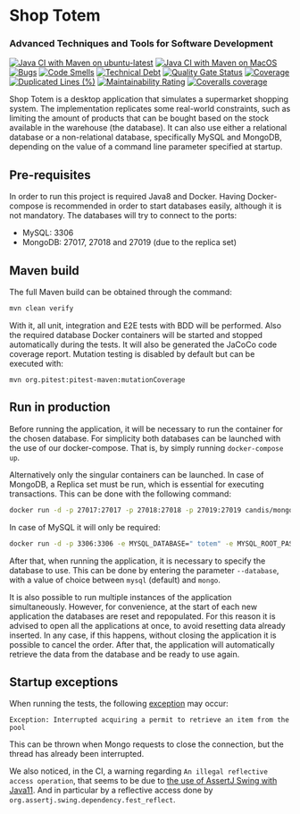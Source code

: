 # Shop Totem 
### Advanced Techniques and Tools for Software Development
[![Java CI with Maven on ubuntu-latest](https://github.com/FrancescoScandiffio/shop-totem/actions/workflows/maven_ubuntu.yml/badge.svg)](https://github.com/FrancescoScandiffio/shop-totem/actions/workflows/maven_ubuntu.yml)
[![Java CI with Maven on MacOS](https://github.com/FrancescoScandiffio/shop-totem/actions/workflows/maven_macos.yml/badge.svg)](https://github.com/FrancescoScandiffio/shop-totem/actions/workflows/maven_macos.yml)
[![Bugs](https://sonarcloud.io/api/project_badges/measure?project=FrancescoScandiffio_shop-totem&metric=bugs)](https://sonarcloud.io/summary/new_code?id=FrancescoScandiffio_shop-totem)
[![Code Smells](https://sonarcloud.io/api/project_badges/measure?project=FrancescoScandiffio_shop-totem&metric=code_smells)](https://sonarcloud.io/summary/new_code?id=FrancescoScandiffio_shop-totem)
[![Technical Debt](https://sonarcloud.io/api/project_badges/measure?project=FrancescoScandiffio_shop-totem&metric=sqale_index)](https://sonarcloud.io/summary/new_code?id=FrancescoScandiffio_shop-totem)
[![Quality Gate Status](https://sonarcloud.io/api/project_badges/measure?project=FrancescoScandiffio_shop-totem&metric=alert_status)](https://sonarcloud.io/summary/new_code?id=FrancescoScandiffio_shop-totem)
[![Coverage](https://sonarcloud.io/api/project_badges/measure?project=FrancescoScandiffio_shop-totem&metric=coverage)](https://sonarcloud.io/summary/new_code?id=FrancescoScandiffio_shop-totem)
[![Duplicated Lines (%)](https://sonarcloud.io/api/project_badges/measure?project=FrancescoScandiffio_shop-totem&metric=duplicated_lines_density)](https://sonarcloud.io/summary/new_code?id=FrancescoScandiffio_shop-totem)
[![Maintainability Rating](https://sonarcloud.io/api/project_badges/measure?project=FrancescoScandiffio_shop-totem&metric=sqale_rating)](https://sonarcloud.io/summary/new_code?id=FrancescoScandiffio_shop-totem)
[![Coveralls coverage](https://coveralls.io/repos/github/FrancescoScandiffio/shop-totem/badge.svg?branch=main)](https://coveralls.io/github/FrancescoScandiffio/shop-totem?branch=main)

Shop Totem is a desktop application that simulates a supermarket shopping system. The implementation replicates some real-world constraints, such as limiting the amount of products that can be bought based on the stock available in the warehouse (the database). It can also use either a relational database or a non-relational database, specifically MySQL and MongoDB, depending on the value of a command line parameter specified at startup.

## Pre-requisites
In order to run this project is required Java8 and Docker. Having Docker-compose is recommended in order to start databases easily, although it is not mandatory. The databases will try to connect to the ports:
- MySQL: 3306
- MongoDB: 27017, 27018 and 27019 (due to the replica set)

## Maven build
The full Maven build can be obtained through the command:
```bash
mvn clean verify
```
With it, all unit, integration and E2E tests with BDD will be performed. Also the required database Docker containers will be started and stopped automatically during the tests. It will also be generated the JaCoCo code coverage report. Mutation testing is disabled by default but can be executed with:
```
mvn org.pitest:pitest-maven:mutationCoverage
```
## Run in production

Before running the application, it will be necessary to run the container for the chosen database. For simplicity both databases can be launched with the use of our docker-compose. That is, by simply running `docker-compose up`.  

Alternatively only the singular containers can be launched. 
In case of MongoDB, a Replica set must be run, which is essential for executing transactions. This can be done with the following command:

```bash
docker run -d -p 27017:27017 -p 27018:27018 -p 27019:27019 candis/mongo-replica-set
```

In case of MySQL it will only be required:

```bash
docker run -d -p 3306:3306 -e MYSQL_DATABASE=" totem" -e MYSQL_ROOT_PASSWORD="" -e MYSQL_ALLOW_EMPTY_PASSWORD="yes" mysql :8.0.28
```

After that, when running the application, it is necessary to specify the database to use. This can be done by entering the parameter `--database`, with a value of choice between `mysql` (default) and `mongo`.

It is also possible to run multiple instances of the application simultaneously. However, for convenience, at the start of each new application the databases are reset and repopulated. For this reason it is advised to open all the applications at once, to avoid resetting data already inserted. In any case, if this happens, without closing the application it is possible to cancel the order. After that, the application will automatically retrieve the data from the database and be ready to use again.


## Startup exceptions

When running the tests, the following [exception](https://jira.mongodb.org/browse/JAVA-2091) may occur:
```
Exception: Interrupted acquiring a permit to retrieve an item from the pool
```
This can be thrown when Mongo requests to close the connection, but the thread has already been interrupted.

We also noticed, in the CI, a warning regarding `An illegal reflective access operation`, that seems to be due to [the use of AssertJ Swing with Java11](https://github.com/assertj/assertj-swing/issues/226). And in particular by a reflective access done by `org.assertj.swing.dependency.fest_reflect`.

